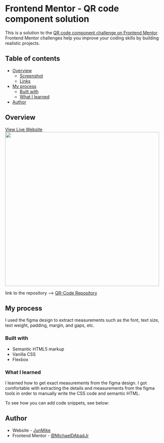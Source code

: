 # Frontend Mentor - QR code component solution

This is a solution to the [QR code component challenge on Frontend Mentor](https://www.frontendmentor.io/challenges/qr-code-component-iux_sIO_H). Frontend Mentor challenges help you improve your coding skills by building realistic projects. 

## Table of contents

- [Overview](#overview)
  - [Screenshot](#screenshot)
  - [Links](#links)
- [My process](#my-process)
  - [Built with](#built-with)
  - [What I learned](#what-i-learned)
- [Author](#author)



## Overview

<a href="https://junmike-qr-code.netlify.app/" target="_blank">View Live Website</a>
</br>
<img src="https://github.com/MichaelDAbadJr/assets/blob/main/qr-code-cover.jpg?raw=true" width="500">

link to the repository -->
<a href="https://github.com/MichaelDAbadJr/FoodOrderApp-Backend/" target="_blank">QR-Code Repository</a>

## My process
I used the figma design to extract measurements such as the font, text size, text weight, padding, margin, and gaps, etc. 

### Built with
- Semantic HTML5 markup
- Vanilla CSS 
- Flexbox


### What I learned
I learned how to get exact measurements from the figma design. I got comfortable with extracting the details and measurements from the figma tools in order to manually write the CSS code and semantic HTML.

To see how you can add code snippets, see below:

## Author
- Website - [JunMike](https://junmike.dev)
- Frontend Mentor - [@MichaelDAbadJr](https://www.frontendmentor.io/profile/MichaelDAbadJr)